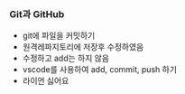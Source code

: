 ### Git과 GitHub
* git에 파일을 커밋하기
* 원격레파지토리에 저장후 수정하였음
* 수정하고 add는 하지 않음
* vscode를 사용하여  add, commit, push 하기
* 라이언 싫어요